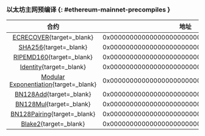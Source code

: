 ### 以太坊主网预编译 {: #ethereum-mainnet-precompiles }

|                                                              合约                                                              |                    地址                    |
|:------------------------------------------------------------------------------------------------------------------------------:|:------------------------------------------:|
|  [ECRECOVER](/builders/build/canonical-contracts/precompiles/eth-mainnet/#verify-signatures-with-ecrecover/){target=\_blank}   | 0x0000000000000000000000000000000000000001 |
|          [SHA256](/builders/build/canonical-contracts/precompiles/eth-mainnet/#hashing-with-sha256/){target=\_blank}           | 0x0000000000000000000000000000000000000002 |
|       [RIPEMD160](/builders/build/canonical-contracts/precompiles/eth-mainnet/#hashing-with-ripemd-160/){target=\_blank}       | 0x0000000000000000000000000000000000000003 |
|        [Identity](/builders/build/canonical-contracts/precompiles/eth-mainnet/#the-identity-function/){target=\_blank}         | 0x0000000000000000000000000000000000000004 |
| [Modular Exponentiation](/builders/build/canonical-contracts/precompiles/eth-mainnet/#modular-exponentiation/){target=\_blank} | 0x0000000000000000000000000000000000000005 |
|                  [BN128Add](/builders/pallets-precompiles/precompiles/eth-mainnet/#bn128add){target=\_blank}                   | 0x0000000000000000000000000000000000000006 |
|                  [BN128Mul](/builders/pallets-precompiles/precompiles/eth-mainnet/#bn128mul){target=\_blank}                   | 0x0000000000000000000000000000000000000007 |
|              [BN128Pairing](/builders/pallets-precompiles/precompiles/eth-mainnet/#bn128pairing){target=\_blank}               | 0x0000000000000000000000000000000000000008 |
|   [Blake2](https://paritytech.github.io/frontier/rustdocs/pallet_evm_precompile_blake2/struct.Blake2F.html){target=\_blank}    | 0x0000000000000000000000000000000000000009 |
